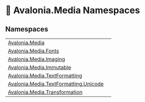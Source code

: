 # 📂 Avalonia.Media Namespaces






## Namespaces
<table>
<tr>
<td><a href="N_Avalonia_Media">Avalonia.Media</a></td>
<td></td>
</tr>
<tr>
<td><a href="N_Avalonia_Media_Fonts">Avalonia.Media.Fonts</a></td>
<td></td>
</tr>
<tr>
<td><a href="N_Avalonia_Media_Imaging">Avalonia.Media.Imaging</a></td>
<td></td>
</tr>
<tr>
<td><a href="N_Avalonia_Media_Immutable">Avalonia.Media.Immutable</a></td>
<td></td>
</tr>
<tr>
<td><a href="N_Avalonia_Media_TextFormatting">Avalonia.Media.TextFormatting</a></td>
<td></td>
</tr>
<tr>
<td><a href="N_Avalonia_Media_TextFormatting_Unicode">Avalonia.Media.TextFormatting.Unicode</a></td>
<td></td>
</tr>
<tr>
<td><a href="N_Avalonia_Media_Transformation">Avalonia.Media.Transformation</a></td>
<td></td>
</tr>
</table>
